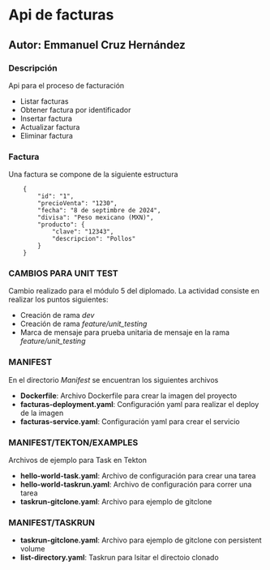 # Api de facturas
## Autor: Emmanuel Cruz Hernández

### Descripción
Api para el proceso de facturación

* Listar facturas
* Obtener factura por identificador
* Insertar factura
* Actualizar factura
* Eliminar factura

### Factura

Una factura se compone de la siguiente estructura

        {
            "id": "1",
            "precioVenta": "1230",
            "fecha": "8 de septimbre de 2024",
            "divisa": "Peso mexicano (MXN)",
            "producto": {
                "clave": "12343",
                "descripcion": "Pollos"
            }
        }

### CAMBIOS PARA UNIT TEST

Cambio realizado para el módulo 5 del diplomado. La actividad consiste en realizar los puntos siguientes:

* Creación de rama *dev*
* Creación de rama *feature/unit_testing*
* Marca de mensaje para prueba unitaria de mensaje en la rama *feature/unit_testing*

### MANIFEST

En el directorio *Manifest* se encuentran los siguientes archivos

* **Dockerfile**: Archivo Dockerfile para crear la imagen del proyecto
* **facturas-deployment.yaml**: Configuración yaml para realizar el deploy de la imagen
* **facturas-service.yaml**: Configuración yaml para crear el servicio

### MANIFEST/TEKTON/EXAMPLES

Archivos de ejemplo para Task en Tekton

* **hello-world-task.yaml**: Archivo de configuración para crear una tarea
* **hello-world-taskrun.yaml**: Archivo de configuración para correr una tarea
* **taskrun-gitclone.yaml**: Archivo para ejemplo de gitclone

### MANIFEST/TASKRUN

* **taskrun-gitclone.yaml**: Archivo para ejemplo de gitclone con persistent volume
* **list-directory.yaml**: Taskrun para lsitar el directoio clonado
